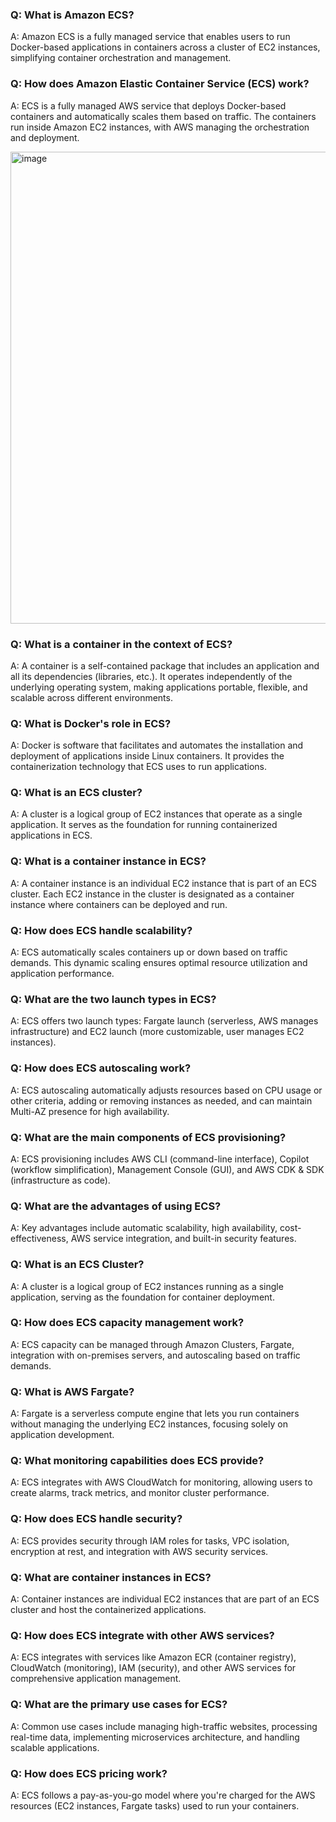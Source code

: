 ### Q: What is Amazon ECS?
A: Amazon ECS is a fully managed service that enables users to run Docker-based applications in containers across a cluster of EC2 instances, simplifying container orchestration and management.

### Q: How does Amazon Elastic Container Service (ECS) work?
A: ECS is a fully managed AWS service that deploys Docker-based containers and automatically scales them based on traffic. The containers run inside Amazon EC2 instances, with AWS managing the orchestration and deployment.

<img width="755" alt="image" src="https://github.com/user-attachments/assets/a019f85e-0949-4548-916b-af4feebe7755" />


### Q: What is a container in the context of ECS?
A: A container is a self-contained package that includes an application and all its dependencies (libraries, etc.). It operates independently of the underlying operating system, making applications portable, flexible, and scalable across different environments.

### Q: What is Docker's role in ECS?
A: Docker is software that facilitates and automates the installation and deployment of applications inside Linux containers. It provides the containerization technology that ECS uses to run applications.

### Q: What is an ECS cluster?
A: A cluster is a logical group of EC2 instances that operate as a single application. It serves as the foundation for running containerized applications in ECS.

### Q: What is a container instance in ECS?
A: A container instance is an individual EC2 instance that is part of an ECS cluster. Each EC2 instance in the cluster is designated as a container instance where containers can be deployed and run.

### Q: How does ECS handle scalability?
A: ECS automatically scales containers up or down based on traffic demands. This dynamic scaling ensures optimal resource utilization and application performance.

### Q: What are the two launch types in ECS?
A: ECS offers two launch types: Fargate launch (serverless, AWS manages infrastructure) and EC2 launch (more customizable, user manages EC2 instances).

### Q: How does ECS autoscaling work?
A: ECS autoscaling automatically adjusts resources based on CPU usage or other criteria, adding or removing instances as needed, and can maintain Multi-AZ presence for high availability.

### Q: What are the main components of ECS provisioning?
A: ECS provisioning includes AWS CLI (command-line interface), Copilot (workflow simplification), Management Console (GUI), and AWS CDK & SDK (infrastructure as code).

### Q: What are the advantages of using ECS?
A: Key advantages include automatic scalability, high availability, cost-effectiveness, AWS service integration, and built-in security features.

### Q: What is an ECS Cluster?
A: A cluster is a logical group of EC2 instances running as a single application, serving as the foundation for container deployment.

### Q: How does ECS capacity management work?
A: ECS capacity can be managed through Amazon Clusters, Fargate, integration with on-premises servers, and autoscaling based on traffic demands.

### Q: What is AWS Fargate?
A: Fargate is a serverless compute engine that lets you run containers without managing the underlying EC2 instances, focusing solely on application development.

### Q: What monitoring capabilities does ECS provide?
A: ECS integrates with AWS CloudWatch for monitoring, allowing users to create alarms, track metrics, and monitor cluster performance.

### Q: How does ECS handle security?
A: ECS provides security through IAM roles for tasks, VPC isolation, encryption at rest, and integration with AWS security services.

### Q: What are container instances in ECS?
A: Container instances are individual EC2 instances that are part of an ECS cluster and host the containerized applications.

### Q: How does ECS integrate with other AWS services?
A: ECS integrates with services like Amazon ECR (container registry), CloudWatch (monitoring), IAM (security), and other AWS services for comprehensive application management.

### Q: What are the primary use cases for ECS?
A: Common use cases include managing high-traffic websites, processing real-time data, implementing microservices architecture, and handling scalable applications.

### Q: How does ECS pricing work?
A: ECS follows a pay-as-you-go model where you're charged for the AWS resources (EC2 instances, Fargate tasks) used to run your containers.
